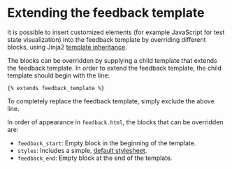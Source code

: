 # Extending the feedback template

It is possible to insert customized elements (for example JavaScript for test state visualization) into the feedback template by overriding different blocks, using Jinja2 [template inheritance](http://jinja.pocoo.org/docs/2.10/templates/#template-inheritance).

The blocks can be overridden by supplying a child template that extends the feedback template.
In order to extend the feedback template, the child template should begin with the line:

`{% extends feedback_template %}`

To completely replace the feedback template, simply exclude the above line.

In order of appearance in `feedback.html`, the blocks that can be overridden are:

* `feedback_start`: Empty block in the beginning of the template.
* `styles`: Includes a simple, [default stylesheet](default.css).
* `feedback_end`: Empty block at the end of the template.

